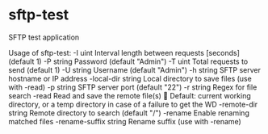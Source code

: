 # sftp-test
SFTP test application

Usage of sftp-test:
  -I uint
        Interval length between requests [seconds] (default 1)
  -P string
        Password (default "Admin")
  -T uint
        Total requests to send (default 1)
  -U string
        Username (default "Admin")
  -h string
        SFTP server hostname or IP address
  -local-dir string
        Local directory to save files (use with -read)
  -p string
        SFTP server port (default "22")
  -r string
        Regex for file search
  -read
        Read and save the remote file(s)                        Default: current working directory, or a temp directory in case of a failure to get the WD
  -remote-dir string
        Remote directory to search (default "/")
  -rename
        Enable renaming matched files
  -rename-suffix string
        Rename suffix (use with -rename)
